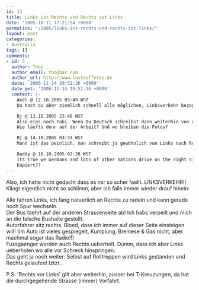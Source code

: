 ```yaml
---
id: 13
title: Links ist Rechts und Rechts ist Links
date: '2005-10-11 17:21:54 +0000'
permalink: "/2005/links-ist-rechts-und-rechts-ist-links/"
layout: post
categories:
- Australia
tags: []
comments:
- id: 3
  author: Tobi
  author_email: foo@bar.com
  author_url: http://www.lustauffotos.de
  date: '2006-11-14 20:51:36 +0000'
  date_gmt: '2006-11-14 19:51:36 +0000'
  content: |-
    Axel @ 12.10.2005 05:49 WST
    Da hast du aber ziemlich schnell alle möglichen, Linksverkehr bezogenen Probleme gefunden, respekt. Erst mal mit dem Fahrad "üben" scheint mir im Nachhinein eine ziemlich sinnvolle Idee :-). Richtig nerfig wirds wahrscheinlich aber erst wenn man ständig wechselt, ich bin mal bei einem mitgefahren, der das tut und der hatte auf sein Amturenbrett einen Pfeil geklebt, damit er in einer Schrecksekunde nicht lange überlegen muss (da könnte man fie&szlig;e Spä&szlig;e mit treiben...)

    Bj @ 13.10.2005 23:48 WST
    Also eins noch Tobi. Wenn Du Deutsch schreibst dann weiterhin von rechts nach links, manche Wörter sehen aus als wolltest Du anders herum schreiben... ;-)
    Wie läufts denn auf der Arbeit? Und wo bleiben die Fotos?

    Bj @ 14.10.2005 03:33 WST
    Mann ist das peinlich. man schreibt ja gewöhnlich von Links nach Rechts im Deutschen. Naja, ich bin auch nicht mehr das was ich mal war.

    Daddy @ 16.10.2005 02:28 WST
    Its true we Germans and lots of other nations drive on the right side...
    Kapiert??
---
```

Also, ich hatte nicht gedacht dass es mir so scher faellt. LINKSVERKEHR!!  
Klingt eigentlich nicht so schlimm, aber ich falle immer wieder drauf hinein:

Alle fahren Links, ich fang natuerlich an Rechts zu radeln und kann gerade noch Spur wechseln.  
Der Bus faehrt auf der anderen Strassenseite ab! Ich habs verpeilt und mich an die falsche Bushalte gestellt.  
Autorfahrer sitz rechts. Bloed, dass ich immer auf dieser Seite einsteigen will! (im Auto ist vieles gespiegelt, Kumplung, Bremese & Gas nicht, aber machmal sogar das Radio!!)  
Fussgaenger werden auch Rechts ueberholt. Dumm, dass ich aber Links ueberholen wo alle vor Schreck hinspringen.  
Das geht ja noch weiter: Selbst auf Rolltreppen wird Links gestanden und Rechts gelaufen! tztzt..

P.S: 'Rechts vor Links' gilt aber weiterhin, ausser bei T-Kreuzungen, da hat die durchgegehende Strasse (immer) Vorfahrt.